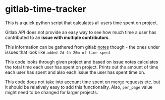 # gitlab-time-tracker

This is a quick python script that calculates all users time spent on project.

Gitlab API does not provide an easy way to see how much time a user has contributed to an **issue with multiple contributors**.
  
  
This information can be gathered from gitlab [notes](https://docs.gitlab.com/ee/api/notes.html) though - the ones under issues that look like `added 2d 4h 20m of time spent`
  
This code looks through given project and based on issue notes calculates the total time each user has spent on project. Prints out the amount of time each user has spent and also each issue the user has spent time on.
  
This code does not take into account time spent on merge requests etc. but it should be relatively easy to add this functionality. Also, `per_page` value might need to be changed for larger projects.
